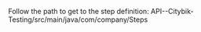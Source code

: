 Follow the path to get to the step definition:
API--Citybik-Testing/src/main/java/com/company/Steps
